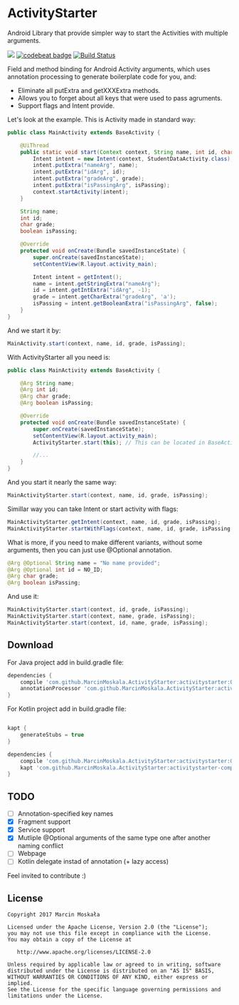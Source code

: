 # ActivityStarter
Android Library that provide simpler way to start the Activities with multiple arguments.

[![](https://jitpack.io/v/MarcinMoskala/ActivityStarter.svg)](https://jitpack.io/#MarcinMoskala/ActivityStarter)
[![codebeat badge](https://codebeat.co/badges/a1727670-96fe-4c89-9bdb-f1818a6dc066)](https://codebeat.co/projects/github-com-marcinmoskala-activitystarter)
[![Build Status](https://travis-ci.org/MarcinMoskala/ActivityStarter.svg?branch=master)](https://travis-ci.org/MarcinMoskala/ActivityStarter)

Field and method binding for Android Activity arguments, which uses annotation processing to generate boilerplate code for you, and:
 * Eliminate all putExtra and getXXXExtra methods.
 * Allows you to forget about all keys that were used to pass agruments.
 * Support flags and Intent provide.

Let's look at the example. This is Activity made in standard way:

```java
public class MainActivity extends BaseActivity {

    @UiThread
    public static void start(Context context, String name, int id, char grade, boolean isPassing) {
        Intent intent = new Intent(context, StudentDataActivity.class);
        intent.putExtra("nameArg", name);
        intent.putExtra("idArg", id);
        intent.putExtra("gradeArg", grade);
        intent.putExtra("isPassingArg", isPassing);
        context.startActivity(intent);
    }

    String name;
    int id;
    char grade;
    boolean isPassing;

    @Override
    protected void onCreate(Bundle savedInstanceState) {
        super.onCreate(savedInstanceState);
        setContentView(R.layout.activity_main);

        Intent intent = getIntent();
        name = intent.getStringExtra("nameArg");
        id = intent.getIntExtra("idArg", -1);
        grade = intent.getCharExtra("gradeArg", 'a');
        isPassing = intent.getBooleanExtra("isPassingArg", false);
    }
}
```

And we start it by:

```java
MainActivity.start(context, name, id, grade, isPassing);
```

With ActivityStarter all you need is:

```java
public class MainActivity extends BaseActivity {

    @Arg String name;
    @Arg int id;
    @Arg char grade;
    @Arg boolean isPassing;

    @Override
    protected void onCreate(Bundle savedInstanceState) {
        super.onCreate(savedInstanceState);
        setContentView(R.layout.activity_main);
        ActivityStarter.start(this); // This can be located in BaseActivity, one for all activities

        //...
    }
}
```

And you start it nearly the same way:

```java
MainActivityStarter.start(context, name, id, grade, isPassing);
```

Simillar way you can take Intent or start activity with flags:

```java
MainActivityStarter.getIntent(context, name, id, grade, isPassing);
MainActivityStarter.startWithFlags(context, name, id, grade, isPassing, FLAG_ACTIVITY_SINGLE_TOP);
```

What is more, if you need to make different variants, without some arguments, then you can just use @Optional annotation.

```java
@Arg @Optional String name = "No name provided";
@Arg @Optional int id = NO_ID;
@Arg char grade;
@Arg boolean isPassing;
```

And use it:

```java
MainActivityStarter.start(context, id, grade, isPassing);
MainActivityStarter.start(context, name, grade, isPassing);
MainActivityStarter.start(context, id, name, grade, isPassing);
```

Download
--------

For Java project add in build.gradle file:

```groovy
dependencies {
    compile 'com.github.MarcinMoskala.ActivityStarter:activitystarter:0.03'
    annotationProcessor 'com.github.MarcinMoskala.ActivityStarter:activitystarter-compiler:0.03'
}
```

For Kotlin project add in build.gradle file:

```groovy

kapt {
    generateStubs = true
}

dependencies {
    compile 'com.github.MarcinMoskala.ActivityStarter:activitystarter:0.03'
    kapt 'com.github.MarcinMoskala.ActivityStarter:activitystarter-compiler:0.03'
}
```

TODO
-------

- [ ] Annotation-specified key names
- [X] Fragment support
- [X] Service support
- [X] Mutliple @Optional arguments of the same type one after another naming conflict
- [ ] Webpage
- [ ] Kotlin delegate instad of annotation (+ lazy access)
 
Feel invited to contribute :)
 
License
-------

    Copyright 2017 Marcin Moskała

    Licensed under the Apache License, Version 2.0 (the "License");
    you may not use this file except in compliance with the License.
    You may obtain a copy of the License at

       http://www.apache.org/licenses/LICENSE-2.0

    Unless required by applicable law or agreed to in writing, software
    distributed under the License is distributed on an "AS IS" BASIS,
    WITHOUT WARRANTIES OR CONDITIONS OF ANY KIND, either express or implied.
    See the License for the specific language governing permissions and
    limitations under the License.

